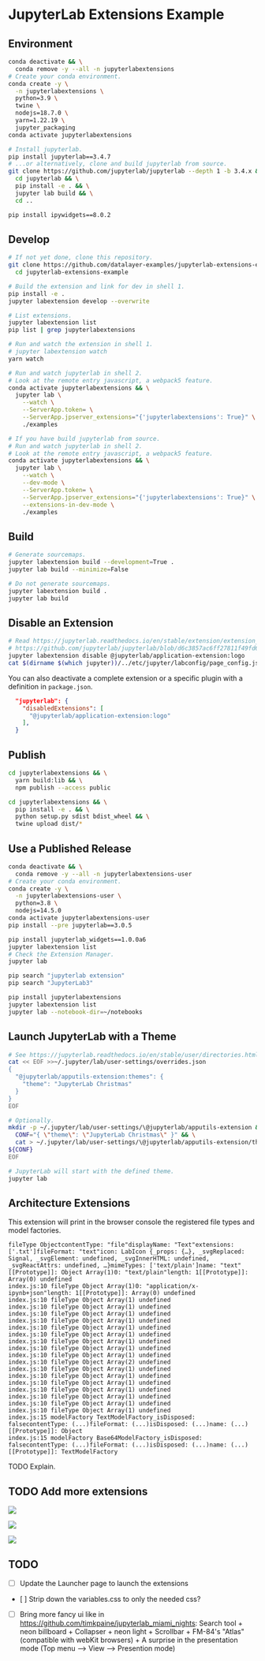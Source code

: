 # JupyterLab Extensions Example

## Environment

```bash
conda deactivate && \
  conda remove -y --all -n jupyterlabextensions
# Create your conda environment.
conda create -y \
  -n jupyterlabextensions \
  python=3.9 \
  twine \
  nodejs=18.7.0 \
  yarn=1.22.19 \
  jupyter_packaging
conda activate jupyterlabextensions
```

```bash
# Install jupyterlab.
pip install jupyterlab==3.4.7
# ...or alternatively, clone and build jupyterlab from source.
git clone https://github.com/jupyterlab/jupyterlab --depth 1 -b 3.4.x && \
  cd jupyterlab && \
  pip install -e . && \
  jupyter lab build && \
  cd ..
```

```bash
pip install ipywidgets==8.0.2
```

## Develop

```bash
# If not yet done, clone this repository.
git clone https://github.com/datalayer-examples/jupyterlab-extensions-example && \
  cd jupyterlab-extensions-example
```

```bash
# Build the extension and link for dev in shell 1.
pip install -e .
jupyter labextension develop --overwrite
```

```bash
# List extensions.
jupyter labextension list
pip list | grep jupyterlabextensions
```

```bash
# Run and watch the extension in shell 1.
# jupyter labextension watch
yarn watch
```

```bash
# Run and watch jupyterlab in shell 2.
# Look at the remote entry javascript, a webpack5 feature.
conda activate jupyterlabextensions && \
  jupyter lab \
    --watch \
    --ServerApp.token= \
    --ServerApp.jpserver_extensions="{'jupyterlabextensions': True}" \
    ./examples
```

```bash
# If you have build jupyterlab from source.
# Run and watch jupyterlab in shell 2.
# Look at the remote entry javascript, a webpack5 feature.
conda activate jupyterlabextensions && \
  jupyter lab \
    --watch \
    --dev-mode \
    --ServerApp.token= \
    --ServerApp.jpserver_extensions="{'jupyterlabextensions': True}" \
    --extensions-in-dev-mode \
    ./examples
```

## Build

```bash
# Generate sourcemaps.
jupyter labextension build --development=True .
jupyter lab build --minimize=False
```

```bash
# Do not generate sourcemaps.
jupyter labextension build .
jupyter lab build
```

## Disable an Extension

```bash
# Read https://jupyterlab.readthedocs.io/en/stable/extension/extension_dev.html#disabledextensions
# https://github.com/jupyterlab/jupyterlab/blob/d6c3857ac6ff27811f49fd63fcd529b763024f1f/packages/application-extension/src/index.tsx#L956-L972
jupyter labextension disable @jupyterlab/application-extension:logo
cat $(dirname $(which jupyter))/../etc/jupyter/labconfig/page_config.json
```

You can also deactivate a complete extension or a specific plugin with a definition in `package.json`.

```json
  "jupyterlab": {
    "disabledExtensions": [
      "@jupyterlab/application-extension:logo"
    ],
  }
```

## Publish

```bash
cd jupyterlabextensions && \
  yarn build:lib && \
  npm publish --access public
```

```bash
cd jupyterlabextensions && \
  pip install -e . && \
  python setup.py sdist bdist_wheel && \
  twine upload dist/*
```

## Use a Published Release

```bash
conda deactivate && \
  conda remove -y --all -n jupyterlabextensions-user
# Create your conda environment.
conda create -y \
  -n jupyterlabextensions-user \
  python=3.8 \
  nodejs=14.5.0
conda activate jupyterlabextensions-user
pip install --pre jupyterlab==3.0.5
```

```bash
pip install jupyterlab_widgets==1.0.0a6
jupyter labextension list
# Check the Extension Manager.
jupyter lab
```

```bash
pip search "jupyterlab extension"
pip search "JupyterLab3"
```

```bash
pip install jupyterlabextensions
jupyter labextension list
jupyter lab --notebook-dir=~/notebooks
```

## Launch JupyterLab with a Theme

```bash
# See https://jupyterlab.readthedocs.io/en/stable/user/directories.html#overridesjson
cat << EOF >>~/.jupyter/lab/user-settings/overrides.json
{
  "@jupyterlab/apputils-extension:themes": {
    "theme": "JupyterLab Christmas"
  }
}
EOF
```

```bash
# Optionally.
mkdir -p ~/.jupyter/lab/user-settings/\@jupyterlab/apputils-extension && \
  CONF="{ \"theme\": \"JupyterLab Christmas\" }" && \
  cat > ~/.jupyter/lab/user-settings/\@jupyterlab/apputils-extension/themes.jupyterlab-settings  <<EOF
${CONF}
EOF
```

```bash
# JupyterLab will start with the defined theme.
jupyter lab
```

## Architecture Extensions

This extension will print in the browser console the registered file types and model factories.

```
fileType ObjectcontentType: "file"displayName: "Text"extensions: ['.txt']fileFormat: "text"icon: LabIcon {_props: {…}, _svgReplaced: Signal, _svgElement: undefined, _svgInnerHTML: undefined, _svgReactAttrs: undefined, …}mimeTypes: ['text/plain']name: "text"[[Prototype]]: Object Array(1)0: "text/plain"length: 1[[Prototype]]: Array(0) undefined
index.js:10 fileType Object Array(1)0: "application/x-ipynb+json"length: 1[[Prototype]]: Array(0) undefined
index.js:10 fileType Object Array(1) undefined
index.js:10 fileType Object Array(1) undefined
index.js:10 fileType Object Array(1) undefined
index.js:10 fileType Object Array(1) undefined
index.js:10 fileType Object Array(1) undefined
index.js:10 fileType Object Array(1) undefined
index.js:10 fileType Object Array(1) undefined
index.js:10 fileType Object Array(1) undefined
index.js:10 fileType Object Array(1) undefined
index.js:10 fileType Object Array(2) undefined
index.js:10 fileType Object Array(1) undefined
index.js:10 fileType Object Array(1) undefined
index.js:10 fileType Object Array(1) undefined
index.js:10 fileType Object Array(1) undefined
index.js:10 fileType Object Array(1) undefined
index.js:10 fileType Object Array(1) undefined
index.js:10 fileType Object Array(1) undefined
index.js:15 modelFactory TextModelFactory_isDisposed: falsecontentType: (...)fileFormat: (...)isDisposed: (...)name: (...)[[Prototype]]: Object
index.js:15 modelFactory Base64ModelFactory_isDisposed: falsecontentType: (...)fileFormat: (...)isDisposed: (...)name: (...)[[Prototype]]: TextModelFactory
```

TODO Explain.

## TODO Add more extensions

![](https://raw.githubusercontent.com/datalayer-examples/jupyterlab-extensions-example/main/img/jupyterlab-rendermime-certificate.png "")

![](https://raw.githubusercontent.com/datalayer-examples/jupyterlab-extensions-example/main/img/jupyterlab-rendermime-table.png "")

![](https://raw.githubusercontent.com/datalayer-examples/jupyterlab-extensions-example/main/img/jupyterlab-rendermime.png "")

## TODO

- [ ] Update the Launcher page to launch the extensions
- [ ] Strip down the variables.css to only the needed css?
- [ ] Bring more fancy ui like in https://github.com/timkpaine/jupyterlab_miami_nights: Search tool + neon billboard + Collapser + neon light + Scrollbar + FM-84's "Atlas" (compatible with webKit browsers) + A surprise in the presentation mode (Top menu --> View --> Presention mode)
